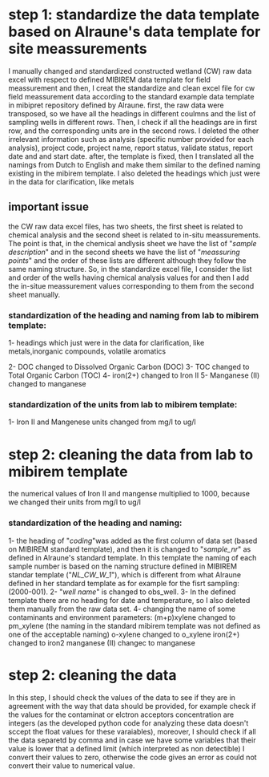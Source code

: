 # step 1: standardize the data template based on Alraune's data template for site meassurements
I manually changed and standardized constructed wetland \(CW\) raw data excel with respect to defined MIBIREM data template for field meassurement and then, I creat the standardize and clean excel file for cw field meassurement data according to the standard example data template in mibipret repository defined by Alraune.
first, the raw data were transposed, so we have all the headings in different coulmns and the list of sampling wells in different rows.
Then, I check if all the headings are in first row, and the corresponding units are in the second rows. I deleted the other irrelevant information such as analysis \(specific number provided for each analysis\), project code, project name, report status, validate status, report date and and start date.
after, the template is fixed, then I translated all the namings from Dutch to English and make them similar to the defined naming existing in the mibirem template. 
I also deleted the headings which just were in the data for clarification, like metals

## important issue

the CW raw data excel files, has two sheets, the first sheet is related to chemical analysis and the second sheet is related to in-situ meassurements. The point is that, in the chemical andlysis sheet we have the list of "*sample description*" and in the second sheets we have the list of "*meassuring points*" and the order of these lists are different although they follow the same naming structure. So, in the standardize excel file, I consider the list and order of the wells having chemical analysis values for and then I add the in-situe meassurement values corresponding to them from the second sheet manually.

### standardization of the heading and naming from lab to mibirem template:
1- headings which just were in the data for clarification, like metals,inorganic compounds, volatile aromatics

2- DOC changed to Dissolved Organic Carbon (DOC)
3- TOC changed to Total Organic Carbon (TOC)
4- iron\(2\+\) changed to Iron II
5- Manganese (II) changed to manganese

### standardization of the units from lab to mibirem template:
1- Iron II and Mangenese units changed from mg/l to ug/l

# step 2: cleaning the data from lab to mibirem template

the numerical values of Iron II and mangense multiplied to 1000, because we changed their units from mg/l to ug/l

### standardization of the heading and naming:
1- the heading of "*coding*"was added as the first column of data set \(based on MIBIREM standard template), and then it is changed to "*sample_nr*" as defined in Alraune's standard template. In this template the naming of each sample number is based on the naming structure defined in MIBIREM standar template \("*NL\_CW\_W\_1*"\), which is different from what Alraune defined in her standard template as for example for the fisrt sampling: \(2000\-001\). 
2- "*well name*" is changed to obs_well.
3- In the defined template there are no heading for date and temperature, so I also deleted them manually from the raw data set.
4- changing the name of some contaminants and environment parameters:
 \(m\+p\)xylene changed to pm\_xylene (the naming in the standard mibirem template was not defined as one of the acceptable naming)
 o-xylene changed to o_xylene
 iron\(2\+\) changed to iron2
 manganese \(II\) changec to manganese

# step 2: cleaning the data
In this step, I should check the values of the data to see if they are in agreement with the way that data should be provided, for example check if the values for the contaminat or elctron acceptors concentration are integers (as the developed python code for analyzing these data doesn't sccept the float values for these varaiables), moreover, I should check if all the data separetd by comma and in case we have some variables that their value is lower that a defined limit \(which interpreted as non detectible\) I convert their values to zero, otherwise the code gives an error as could not convert their value to numerical value. 
